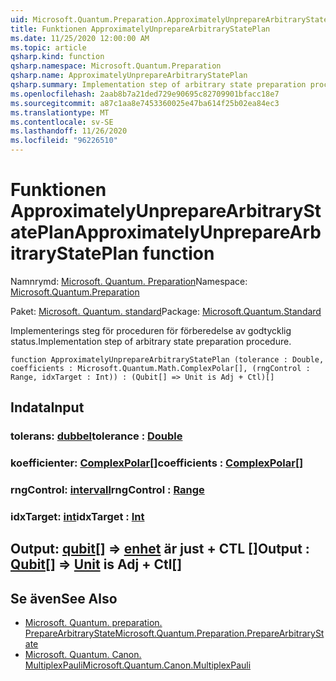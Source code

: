 ```yaml
---
uid: Microsoft.Quantum.Preparation.ApproximatelyUnprepareArbitraryStatePlan
title: Funktionen ApproximatelyUnprepareArbitraryStatePlan
ms.date: 11/25/2020 12:00:00 AM
ms.topic: article
qsharp.kind: function
qsharp.namespace: Microsoft.Quantum.Preparation
qsharp.name: ApproximatelyUnprepareArbitraryStatePlan
qsharp.summary: Implementation step of arbitrary state preparation procedure.
ms.openlocfilehash: 2aab8b7a21ded729e90695c82709901bfacc18e7
ms.sourcegitcommit: a87c1aa8e7453360025e47ba614f25b02ea84ec3
ms.translationtype: MT
ms.contentlocale: sv-SE
ms.lasthandoff: 11/26/2020
ms.locfileid: "96226510"
---
```

# <a name="approximatelyunpreparearbitrarystateplan-function"></a><span data-ttu-id="c09f6-102">Funktionen ApproximatelyUnprepareArbitraryStatePlan</span><span class="sxs-lookup"><span data-stu-id="c09f6-102">ApproximatelyUnprepareArbitraryStatePlan function</span></span>

<span data-ttu-id="c09f6-103">Namnrymd: [Microsoft. Quantum. Preparation](xref:Microsoft.Quantum.Preparation)</span><span class="sxs-lookup"><span data-stu-id="c09f6-103">Namespace: [Microsoft.Quantum.Preparation](xref:Microsoft.Quantum.Preparation)</span></span>

<span data-ttu-id="c09f6-104">Paket: [Microsoft. Quantum. standard](https://nuget.org/packages/Microsoft.Quantum.Standard)</span><span class="sxs-lookup"><span data-stu-id="c09f6-104">Package: [Microsoft.Quantum.Standard](https://nuget.org/packages/Microsoft.Quantum.Standard)</span></span>


<span data-ttu-id="c09f6-105">Implementerings steg för proceduren för förberedelse av godtycklig status.</span><span class="sxs-lookup"><span data-stu-id="c09f6-105">Implementation step of arbitrary state preparation procedure.</span></span>

```qsharp
function ApproximatelyUnprepareArbitraryStatePlan (tolerance : Double, coefficients : Microsoft.Quantum.Math.ComplexPolar[], (rngControl : Range, idxTarget : Int)) : (Qubit[] => Unit is Adj + Ctl)[]
```


## <a name="input"></a><span data-ttu-id="c09f6-106">Indata</span><span class="sxs-lookup"><span data-stu-id="c09f6-106">Input</span></span>

### <a name="tolerance--double"></a><span data-ttu-id="c09f6-107">tolerans: [dubbel](xref:microsoft.quantum.lang-ref.double)</span><span class="sxs-lookup"><span data-stu-id="c09f6-107">tolerance : [Double](xref:microsoft.quantum.lang-ref.double)</span></span>




### <a name="coefficients--complexpolar"></a><span data-ttu-id="c09f6-108">koefficienter: [ComplexPolar](xref:Microsoft.Quantum.Math.ComplexPolar)[]</span><span class="sxs-lookup"><span data-stu-id="c09f6-108">coefficients : [ComplexPolar](xref:Microsoft.Quantum.Math.ComplexPolar)[]</span></span>




### <a name="rngcontrol--range"></a><span data-ttu-id="c09f6-109">rngControl: [intervall](xref:microsoft.quantum.lang-ref.range)</span><span class="sxs-lookup"><span data-stu-id="c09f6-109">rngControl : [Range](xref:microsoft.quantum.lang-ref.range)</span></span>




### <a name="idxtarget--int"></a><span data-ttu-id="c09f6-110">idxTarget: [int](xref:microsoft.quantum.lang-ref.int)</span><span class="sxs-lookup"><span data-stu-id="c09f6-110">idxTarget : [Int](xref:microsoft.quantum.lang-ref.int)</span></span>





## <a name="output--qubit--unit--is-adj--ctl"></a><span data-ttu-id="c09f6-111">Output: [qubit](xref:microsoft.quantum.lang-ref.qubit)[] => [enhet](xref:microsoft.quantum.lang-ref.unit)  är just + CTL []</span><span class="sxs-lookup"><span data-stu-id="c09f6-111">Output : [Qubit](xref:microsoft.quantum.lang-ref.qubit)[] => [Unit](xref:microsoft.quantum.lang-ref.unit)  is Adj + Ctl[]</span></span>



## <a name="see-also"></a><span data-ttu-id="c09f6-112">Se även</span><span class="sxs-lookup"><span data-stu-id="c09f6-112">See Also</span></span>

- [<span data-ttu-id="c09f6-113">Microsoft. Quantum. preparation. PrepareArbitraryState</span><span class="sxs-lookup"><span data-stu-id="c09f6-113">Microsoft.Quantum.Preparation.PrepareArbitraryState</span></span>](xref:Microsoft.Quantum.Preparation.PrepareArbitraryState)
- [<span data-ttu-id="c09f6-114">Microsoft. Quantum. Canon. MultiplexPauli</span><span class="sxs-lookup"><span data-stu-id="c09f6-114">Microsoft.Quantum.Canon.MultiplexPauli</span></span>](xref:Microsoft.Quantum.Canon.MultiplexPauli)